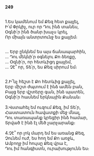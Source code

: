 **249**

\
1.Ես կամենում եմ Քեզ հետ քայլել,\
Ի՛մ Փրկիչ, ուր որ Դու ինձ տանես,\
Օգնի՛ր ինձ ծանր խաչս կրել,\
Որ միայն անտրտունջ ես քայլեմ։

\
 ... Երբ ընկնեմ ես այս ճանապարհին,\
 ... Դու մեկնի՛ր օգնելու Քո ձեռքը,\
 ... Օգնի՛ր, որ հետևիցդ քայլեմ,\
 ... Չէ՞ որ, Տե՛ր, ես Քեզ սիրում եմ։

\
2.Ի՜նչ հեշտ է Քո հետևից քայլել,\
Երբ միշտ ժպտում է ինձ ամեն բան,\
Բայց երբ վշտերը գան, ինձ պատեն,\
Օգնի՛ր հասնեմ երկնային Քանան։\
\
3.Վստահել եմ ուզում Քեզ, իմ Տե՛ր,\
Հաստատուն հավատքի մեջ մնալ,\
Դու տառապանք կրեցիր ինձ համար,\
Տրված է ինձ էլ մեծ չարչարանք։\
\
4.Չէ՞ որ լոկ մարդ եմ ես առանց Քեզ,\
Չունեմ ուժ, ես հող եմ Քո առջև,\
Ամբողջ իմ հույսը Քեզ վրա է,\
Դու իմ հանգիստն, ուրախությունն ես։
